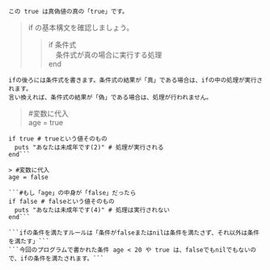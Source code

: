 ```この true は真偽値の真の「true」です。```  
  
> if の基本構文を確認しましょう。   
>> if 条件式  
　条件式が真の場合に実行する処理  
end  

```ifの後ろには条件式を書きます。条件式の結果が「真」である場合は、ifの中の処理が実行されます。```  
```言い換えれば、条件式の結果が「偽」である場合は、処理が行われません。```  

> #変数に代入  
age = true 
  
```#もし「age」の中身が「true」だったら  
if true # trueという値そのもの  
　puts "あなたは未成年です(2)" # 処理が実行される  
end```
  
> #変数に代入  
age = false  
  
```#もし「age」の中身が「false」だったら  
if false # falseという値そのもの  
　puts "あなたは未成年です(4)" # 処理は実行されない  
end```  
  
```ifの条件を満たすルールは「条件がfalseまたはnilは条件を満たさず、それ以外は条件を満たす」```    
```今回のプログラムで書かれた条件 age < 20 や true は、falseでもnilでもないので、ifの条件を満たされます。```  

　　
